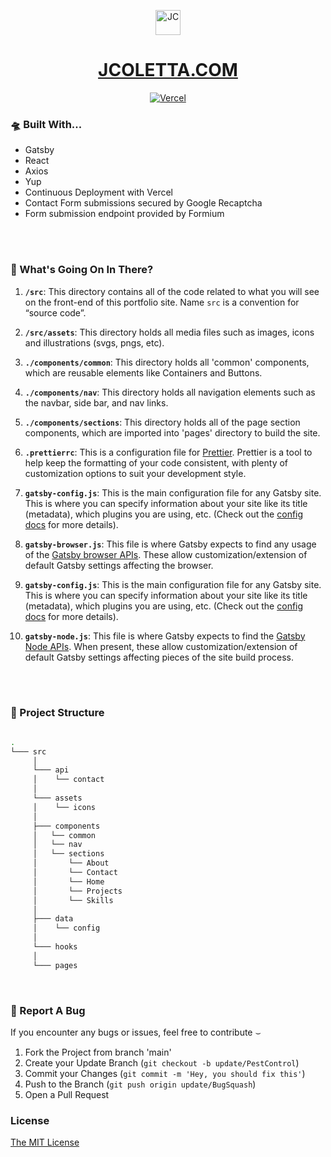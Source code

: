 <p align="center">
  <img alt="JC" src="src/assets/icons/favicon.ico" width="40" />
</p>

<h1 align="center">
  <a href="https://www.jcoletta.com">
    JCOLETTA.COM
  </a>
</h1>

<a href="https://jcoletta.vercel.app" align="center">

![Vercel](https://img.shields.io/static/v1?label=Deployed%20with&message=Vercel&color=lightyellow)

</a>



### 🛸 Built With...

- Gatsby
- React
- Axios
- Yup
- Continuous Deployment with <a href="https://vercel.com/" rel="noopener noreferral" style="text-decoration: none;">Vercel</a>
- Contact Form submissions secured by Google Recaptcha
- Form submission endpoint provided by <a href="https://formium.io" rel="noopener noreferral" style="text-decoration: none;">Formium</a>

<br /><br />

### &#x1F9D0; What's Going On In There?

1.  **`/src`**: This directory contains all of the code related to what you will see on the front-end of this portfolio site. Name `src` is a convention for “source code”.

2.  **`/src/assets`**: This directory holds all media files such as images, icons and illustrations (svgs, pngs, etc).

3.  **`./components/common`**: This directory holds all 'common' components, which are reusable elements like Containers and Buttons.

5.  **`./components/nav`**: This directory holds all navigation elements such as the navbar, side bar, and nav links.

4.  **`./components/sections`**: This directory holds all of the page section components, which are imported into 'pages' directory to build the site.

5.  **`.prettierrc`**: This is a configuration file for [Prettier](https://prettier.io/). Prettier is a tool to help keep the formatting of your code consistent, with plenty of customization options to suit your development style.

6.  **`gatsby-config.js`**: This is the main configuration file for any Gatsby site. This is where you can specify information about your site like its title (metadata), which plugins you are using, etc. (Check out the [config docs](https://www.gatsbyjs.com/docs/reference/config-files/gatsby-config/) for more details).

7.  **`gatsby-browser.js`**: This file is where Gatsby expects to find any usage of the [Gatsby browser APIs](https://www.gatsbyjs.com/docs/reference/config-files/gatsby-browser/). These allow customization/extension of default Gatsby settings affecting the browser.

8.  **`gatsby-config.js`**: This is the main configuration file for any Gatsby site. This is where you can specify information about your site like its title (metadata), which plugins you are using, etc. (Check out the [config docs](https://www.gatsbyjs.com/docs/reference/config-files/gatsby-config/) for more details).

9.  **`gatsby-node.js`**: This file is where Gatsby expects to find the [Gatsby Node APIs](https://www.gatsbyjs.com/docs/reference/config-files/gatsby-node/). When present, these allow customization/extension of default Gatsby settings affecting pieces of the site build process.

<br /><br />

### 🌳 Project Structure

```bash

.
└─── src
     │
     └─── api
     │    └── contact
     │
     └─── assets
     │    └── icons
     │
     ├─── components
     │   └── common
     │   └── nav
     │   └── sections
     │       └── About
     │       └── Contact
     │       └── Home
     │       └── Projects
     │       └── Skills
     │
     ├─── data
     │    └── config
     │
     └─── hooks
     │
     └─── pages

```

<br />

### 🐛 Report A Bug

If you encounter any bugs or issues, feel free to contribute &smile;

1. Fork the Project from branch 'main'
2. Create your Update Branch (`git checkout -b update/PestControl`)
3. Commit your Changes (`git commit -m 'Hey, you should fix this'`)
4. Push to the Branch (`git push origin update/BugSquash`)
5. Open a Pull Request
   <br />

### License

[The MIT License](https://www.mit.edu/~amini/LICENSE.md)
